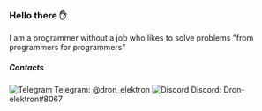 ### Hello there :hand:

I am a programmer without a job who likes to solve problems "from programmers for programmers"

##### Contacts

![Telegram](https://icons.iconarchive.com/icons/froyoshark/enkel/16/Telegram-icon.png) Telegram: @dron_elektron
![Discord](https://icons.iconarchive.com/icons/papirus-team/papirus-apps/16/discord-icon.png) Discord: Dron-elektron#8067
